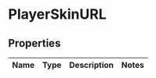 
# PlayerSkinURL

## Properties
Name | Type | Description | Notes
------------ | ------------- | ------------- | -------------



